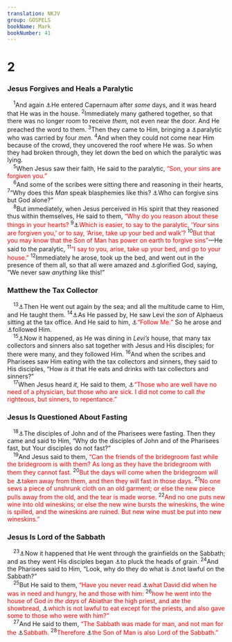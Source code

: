 ```yaml
---
translation: NKJV
group: GOSPELS
bookName: Mark 
bookNumber: 41
---
```


<div class="title"><h1>2</h1><h3>Jesus Forgives and Heals a Paralytic</h3></div>
<span class="verse mac_2_1"> <sup>1</sup>And again <a data-toggle="tooltip" data-placement="bottom" title="Matt. 9:1">⚓</a>He entered Capernaum after <i>some</i> days, and it was heard that He was in the house. </span>
<span class="verse mac_2_2"><sup>2</sup>Immediately many gathered together, so that there was no longer room to receive <i>them,</i> not even near the door. And He preached the word to them. </span>
<span class="verse mac_2_3"><sup>3</sup>Then they came to Him, bringing a <a data-toggle="tooltip" data-placement="bottom" title="Matt. 4:24; 8:6; Acts 8:7; 9:33">⚓</a>paralytic who was carried by four <i>men.</i></span>
<span class="verse mac_2_4"><sup>4</sup>And when they could not come near Him because of the crowd, they uncovered the roof where He was. So when they had broken through, they let down the bed on which the paralytic was lying.<br/></span>
<span class="verse mac_2_5"> <sup>5</sup>When Jesus saw their faith, He said to the paralytic, <font color="red">“Son, your sins are forgiven you.”</font><br/></span>
<span class="verse mac_2_6"> <sup>6</sup>And some of the scribes were sitting there and reasoning in their hearts, </span>
<span class="verse mac_2_7"><sup>7</sup>“Why does this <i>Man</i> speak blasphemies like this? <a data-toggle="tooltip" data-placement="bottom" title="Job 14:4; Is. 43:25; Dan. 9:9">⚓</a>Who can forgive sins but God alone?”<br/></span>
<span class="verse mac_2_8"> <sup>8</sup>But immediately, when Jesus perceived in His spirit that they reasoned thus within themselves, He said to them, <font color="red">“Why do you reason about these things in your hearts?</font></span>
<span class="verse mac_2_9"><sup>9</sup><a data-toggle="tooltip" data-placement="bottom" title="Matt. 9:5">⚓</a><font color="red">Which is easier, to say to the paralytic, ‘<i>Your</i> sins are forgiven you,’ or to say, ‘Arise, take up your bed and walk’?</font></span>
<span class="verse mac_2_10"><sup>10</sup><font color="red">But that you may know that the Son of Man has power on earth to forgive sins”</font>—He said to the paralytic, </span>
<span class="verse mac_2_11"><sup>11</sup><font color="red">“I say to you, arise, take up your bed, and go to your house.”</font></span>
<span class="verse mac_2_12"><sup>12</sup>Immediately he arose, took up the bed, and went out in the presence of them all, so that all were amazed and <a data-toggle="tooltip" data-placement="bottom" title="Matt. 15:31; (Phil. 2:11)">⚓</a>glorified God, saying, “We never saw <i>anything</i> like this!”<br/></span>
<div class="title"><h3>Matthew the Tax Collector</h3></div>
<span class="verse mac_2_13"> <sup>13</sup><a data-toggle="tooltip" data-placement="bottom" title="Matt. 9:9">⚓</a>Then He went out again by the sea; and all the multitude came to Him, and He taught them. </span>
<span class="verse mac_2_14"><sup>14</sup><a data-toggle="tooltip" data-placement="bottom" title="Matt. 9:9–13; Luke 5:27–32">⚓</a>As He passed by, He saw Levi the <i>son</i> of Alphaeus sitting at the tax office. And He said to him, <a data-toggle="tooltip" data-placement="bottom" title="Matt. 4:19; 8:22; 19:21; John 1:43; 12:26; 21:22">⚓</a><font color="red">“Follow Me.”</font> So he arose and <a data-toggle="tooltip" data-placement="bottom" title="Luke 18:28">⚓</a>followed Him.<br/></span>
<span class="verse mac_2_15"> <sup>15</sup><a data-toggle="tooltip" data-placement="bottom" title="Matt. 9:10">⚓</a>Now it happened, as He was dining in <i>Levi’s</i> house, that many tax collectors and sinners also sat together with Jesus and His disciples; for there were many, and they followed Him. </span>
<span class="verse mac_2_16"><sup>16</sup>And when the scribes and Pharisees saw Him eating with the tax collectors and sinners, they said to His disciples, “How <i>is</i> <i>it</i> that He eats and drinks with tax collectors and sinners?”<br/></span>
<span class="verse mac_2_17"> <sup>17</sup>When Jesus heard <i>it,</i> He said to them, <a data-toggle="tooltip" data-placement="bottom" title="Matt. 9:12, 13; 18:11; Luke 5:31, 32; 19:10">⚓</a><font color="red">“Those who are well have no need of a physician, but those who are sick. I did not come to call <i>the</i> righteous, but sinners, to repentance.”</font><br/></span>
<div class="title"><h3>Jesus Is Questioned About Fasting</h3></div>
<span class="verse mac_2_18"> <sup>18</sup><a data-toggle="tooltip" data-placement="bottom" title="Matt. 9:14–17; Luke 5:33–38">⚓</a>The disciples of John and of the Pharisees were fasting. Then they came and said to Him, “Why do the disciples of John and of the Pharisees fast, but Your disciples do not fast?”<br/></span>
<span class="verse mac_2_19"> <sup>19</sup>And Jesus said to them, <font color="red">“Can the friends of the bridegroom fast while the bridegroom is with them? As long as they have the bridegroom with them they cannot fast.</font></span>
<span class="verse mac_2_20"><sup>20</sup><font color="red">But the days will come when the bridegroom will be </font><a data-toggle="tooltip" data-placement="bottom" title="Acts 1:9; 13:2, 3; 14:23">⚓</a><font color="red">taken away from them, and then they will fast in those days.</font></span>
<span class="verse mac_2_21"><sup>21</sup><font color="red">No one sews a piece of unshrunk cloth on an old garment; or else the new piece pulls away from the old, and the tear is made worse.</font></span>
<span class="verse mac_2_22"><sup>22</sup><font color="red">And no one puts new wine into old wineskins; or else the new wine bursts the wineskins, the wine is spilled, and the wineskins are ruined. But new wine must be put into new wineskins.”</font><br/></span>
<div class="title"><h3>Jesus Is Lord of the Sabbath</h3></div>
<span class="verse mac_2_23"> <sup>23</sup><a data-toggle="tooltip" data-placement="bottom" title="Matt. 12:1–8; Luke 6:1–5">⚓</a>Now it happened that He went through the grainfields on the Sabbath; and as they went His disciples began <a data-toggle="tooltip" data-placement="bottom" title="Deut. 23:25">⚓</a>to pluck the heads of grain. </span>
<span class="verse mac_2_24"><sup>24</sup>And the Pharisees said to Him, “Look, why do they do what is <a data-toggle="tooltip" data-placement="bottom" title="Ex. 20:10; 31:15">⚓</a>not lawful on the Sabbath?”<br/></span>
<span class="verse mac_2_25"> <sup>25</sup>But He said to them, <font color="red">“Have you never read </font><a data-toggle="tooltip" data-placement="bottom" title="1 Sam. 21:1–6">⚓</a><font color="red">what David did when he was in need and hungry, he and those with him:</font></span>
<span class="verse mac_2_26"><sup>26</sup><font color="red">how he went into the house of God <i>in the days</i> of Abiathar the high priest, and ate the showbread, </font><a data-toggle="tooltip" data-placement="bottom" title="Ex. 29:32, 33; Lev. 24:5–9">⚓</a><font color="red">which is not lawful to eat except for the priests, and also gave some to those who were with him?”</font><br/></span>
<span class="verse mac_2_27"> <sup>27</sup>And He said to them, <font color="red">“The Sabbath was made for man, and not man for the </font><a data-toggle="tooltip" data-placement="bottom" title="Gen. 2:3; Ex. 23:12; Deut. 5:14; Neh. 9:14; Ezek. 20:12">⚓</a><font color="red">Sabbath.</font></span>
<span class="verse mac_2_28"><sup>28</sup><font color="red">Therefore </font><a data-toggle="tooltip" data-placement="bottom" title="Matt. 12:8">⚓</a><font color="red">the Son of Man is also Lord of the Sabbath.”</font><br/></span>
